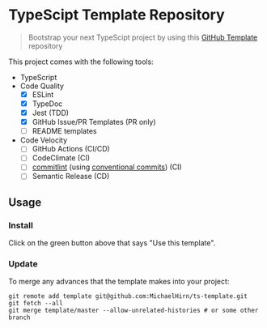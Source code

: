 # TypeScipt Template Repository

> Bootstrap your next TypeScipt project by using this [GitHub Template](https://help.github.com/en/github/creating-cloning-and-archiving-repositories/creating-a-template-repository) repository

This project comes with the following tools:

- TypeScript
- Code Quality
  - [x] ESLint
  - [x] TypeDoc
  - [x] Jest (TDD)
  - [x] GitHub Issue/PR Templates (PR only)
  - [ ] README templates
- Code Velocity
  - [ ] GitHub Actions (CI/CD)
  - [ ] CodeClimate (CI)
  - [ ] [commitlint](https://github.com/conventional-changelog/commitlint) (using [conventional commits](https://www.conventionalcommits.org/en/v1.0.0/)) (CI)
  - [ ] Semantic Release (CD)

## Usage

### Install

Click on the green button above that says "Use this template".

### Update

To merge any advances that the template makes into your project:

```
git remote add template git@github.com:MichaelHirn/ts-template.git
git fetch --all
git merge template/master --allow-unrelated-histories # or some other branch
```

